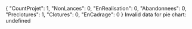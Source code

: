 {
    "CountProjet": 1,
    "NonLances": 0,
    "EnRealisation": 0,
    "Abandonnees": 0,
    "Preclotures": 1,
    "Clotures": 0,
    "EnCadrage": 0
}
Invalid data for pie chart: undefined
